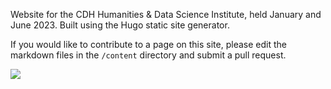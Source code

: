 Website for the CDH Humanities & Data Science Institute, held January and June 2023. Built using the Hugo static site generator.

If you would like to contribute to a page on this site, please edit the markdown files in the `/content` directory and submit a pull request.

![](https://raw.githubusercontent.com/Princeton-CDH/hds-institute/main/static/img/ach-retro.svg)